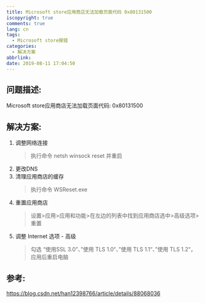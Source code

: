 ```yaml
---
title: Microsoft store应用商店无法加载页面代码 0x80131500
iscopyright: true
comments: true
lang: cn
tags:
  - Microsoft store报错
categories:
  - 解决方案
abbrlink: 
date: 2019-08-11 17:04:50
---
```



## 问题描述:
Microsoft store应用商店无法加载页面代码: 0x80131500

## 解决方案:
 1. 调整网络连接 
    > 执行命令 netsh winsock reset 并重启
2. 更改DNS
3. 清理应用商店的缓存 
    > 执行命令 WSReset.exe
4. 重置应用商店
    > 设置>应用>应用和功能>在左边的列表中找到应用商店选中>高级选项>重置
5. 调整 Internet 选项 - 高级
    > 勾选 “使用SSL 3.0”、”使用 TLS 1.0“、”使用 TLS 1.1“、”使用 TLS 1.2“，应用后重启电脑


## 参考:
https://blog.csdn.net/han12398766/article/details/88068036
